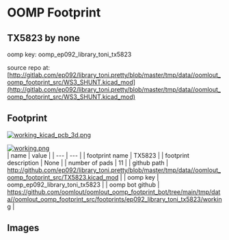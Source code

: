 # OOMP Footprint  
## TX5823  by none  
  
oomp key: oomp_ep092_library_toni_tx5823  
  
source repo at: [http://gitlab.com/ep092/library_toni.pretty/blob/master/tmp/data//oomlout_oomp_footprint_src/WS3_SHUNT.kicad_mod](http://gitlab.com/ep092/library_toni.pretty/blob/master/tmp/data//oomlout_oomp_footprint_src/WS3_SHUNT.kicad_mod)  
## Footprint  
  
[![working_kicad_pcb_3d.png](working_kicad_pcb_3d_600.png)](working_kicad_pcb_3d.png)  
  
[![working.png](working_600.png)](working.png)  
| name | value | 
| --- | --- | 
| footprint name | TX5823 | 
| footprint description | None | 
| number of pads | 11 | 
| github path | http://github.com/ep092/library_toni.pretty/blob/master/tmp/data//oomlout_oomp_footprint_src/TX5823.kicad_mod | 
| oomp key | oomp_ep092_library_toni_tx5823 | 
| oomp bot github | https://github.com/oomlout/oomlout_oomp_footprint_bot/tree/main/tmp/data//oomlout_oomp_footprint_src/footprints/ep092_library_toni_tx5823/working | 
## Images  
